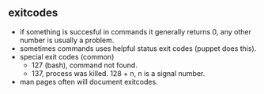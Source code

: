 ## exitcodes
- if something is succesful in commands it generally returns 0, any other number is usually a problem.
- sometimes commands uses helpful status exit codes (puppet does this).
- special exit codes (common)
  - 127 (bash), command not found.
  - 137, process was killed. 128 + n, n is a signal number.
- man pages often will document exitcodes.    
